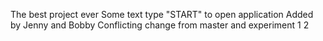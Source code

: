 The best project ever
Some text
type "START" to open application
Added by Jenny and Bobby
Conflicting change from master and experiment
1
2
